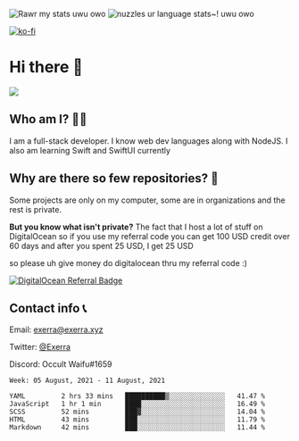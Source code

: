 ![Rawr my stats uwu owo](https://github.stats.exerra.xyz/api?username=Exerra&show_icons=true&theme=buefy)
![nuzzles ur language stats~! uwu owo](https://github.stats.exerra.xyz/api/top-langs/?username=Exerra&layout=compact)

[![ko-fi](https://www.ko-fi.com/img/githubbutton_sm.svg)](https://ko-fi.com/X8X130H96)
# Hi there 👋
<a href="https://status.exerra.xyz" id="freshstatus-badge-root"
  data-banner-style="compact">
  <img src="https://public-api.freshstatus.io/v1/public/badge.svg/?badge=0b9b52df-6e1d-4d16-b836-5595b35bcef8" />
    </a>
## Who am I? 🙋‍♀️
I am a full-stack developer. I know web dev languages along with NodeJS. I also am learning Swift and SwiftUI currently
## Why are there so few repositories? 🤔
Some projects are only on my computer, some are in organizations and the rest is private.

**But you know what isn't private?** The fact that I host a lot of stuff on DigitalOcean so if you use my referral code you can get 100 USD credit over 60 days and after you spent 25 USD, I get 25 USD

so please uh give money do digitalocean thru my referral code :)

[![DigitalOcean Referral Badge](https://web-platforms.sfo2.digitaloceanspaces.com/WWW/Badge%203.svg)](https://www.digitalocean.com/?refcode=724deb483716&utm_campaign=Referral_Invite&utm_medium=Referral_Program&utm_source=badge)
## Contact info 📞
Email: [exerra@exerra.xyz](mailto:exerra@exerra.xyz)

Twitter: [@Exerra](https://twitter.com/exerra)

Discord: Occult Waifu#1659

<!--START_SECTION:waka-->
```text
Week: 05 August, 2021 - 11 August, 2021

YAML         2 hrs 33 mins   ██████████▒░░░░░░░░░░░░░░   41.47 % 
JavaScript   1 hr 1 min      ████░░░░░░░░░░░░░░░░░░░░░   16.49 % 
SCSS         52 mins         ███▓░░░░░░░░░░░░░░░░░░░░░   14.04 % 
HTML         43 mins         ███░░░░░░░░░░░░░░░░░░░░░░   11.79 % 
Markdown     42 mins         ███░░░░░░░░░░░░░░░░░░░░░░   11.44 % 
```
<!--END_SECTION:waka-->

